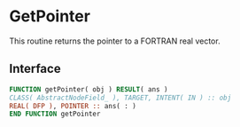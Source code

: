 # GetPointer

This routine returns the pointer to a FORTRAN real vector.

## Interface

```fortran
FUNCTION getPointer( obj ) RESULT( ans )
CLASS( AbstractNodeField_ ), TARGET, INTENT( IN ) :: obj
REAL( DFP ), POINTER :: ans( : )
END FUNCTION getPointer
```
